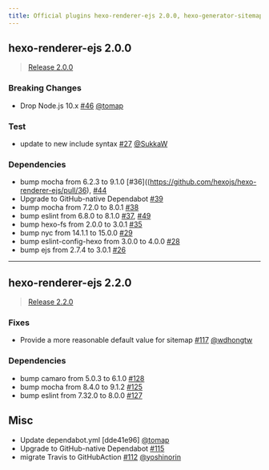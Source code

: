 ```yaml
---
title: Official plugins hexo-renderer-ejs 2.0.0, hexo-generator-sitemap 2.2.0 released
---
```



## hexo-renderer-ejs 2.0.0

> [Release 2.0.0](https://github.com/hexojs/hexo-renderer-ejs/releases/tag/2.0.0)

### Breaking Changes

* Drop Node.js 10.x [#46](https://github.com/hexojs/hexo-renderer-ejs/pull/46) [@tomap]

### Test

* update to new include syntax [#27](https://github.com/hexojs/hexo-renderer-ejs/pull/27) [@SukkaW]

### Dependencies

* bump mocha from 6.2.3 to 9.1.0 [#36]((https://github.com/hexojs/hexo-renderer-ejs/pull/36), [#44](https://github.com/hexojs/hexo-renderer-ejs/pull/44)
* Upgrade to GitHub-native Dependabot [#39](https://github.com/hexojs/hexo-renderer-ejs/pull/39)
* bump mocha from 7.2.0 to 8.0.1 [#38](https://github.com/hexojs/hexo-renderer-ejs/pull/38)
* bump eslint from 6.8.0 to 8.1.0 [#37](https://github.com/hexojs/hexo-renderer-ejs/pull/37), [#49](https://github.com/hexojs/hexo-renderer-ejs/pull/49)
* bump hexo-fs from 2.0.0 to 3.0.1 [#35](https://github.com/hexojs/hexo-renderer-ejs/pull/35)
* bump nyc from 14.1.1 to 15.0.0 [#29](https://github.com/hexojs/hexo-renderer-ejs/pull/29)
* bump eslint-config-hexo from 3.0.0 to 4.0.0 [#28](https://github.com/hexojs/hexo-renderer-ejs/pull/28)
* bump ejs from 2.7.4 to 3.0.1 [#26](https://github.com/hexojs/hexo-renderer-ejs/pull/26)

---

## hexo-renderer-ejs 2.2.0

> [Release 2.2.0](https://github.com/hexojs/hexo-generator-sitemap/releases/tag/2.2.0)

### Fixes

* Provide a more reasonable default value for sitemap [#117](https://github.com/hexojs/hexo-generator-sitemap/pull/117) [@wdhongtw]

### Dependencies

* bump camaro from 5.0.3 to 6.1.0 [#128](https://github.com/hexojs/hexo-generator-sitemap/pull/128)
* bump mocha from 8.4.0 to 9.1.2 [#125](https://github.com/hexojs/hexo-generator-sitemap/pull/125)
* bump eslint from 7.32.0 to 8.0.0 [#127](https://github.com/hexojs/hexo-generator-sitemap/pull/127)

## Misc

* Update dependabot.yml [dde41e96] [@tomap]
* Upgrade to GitHub-native Dependabot [#115](https://github.com/hexojs/hexo-generator-sitemap/pull/115)
* migrate Travis to GitHubAction [#112](https://github.com/hexojs/hexo-generator-sitemap/pull/112) [@yoshinorin]


[@wdhongtw]: https://github.com/wdhongtw
[@SukkaW]: https://github.com/SukkaW
[@tomap]: https://github.com/tomap
[@yoshinorin]: https://github.com/yoshinorin